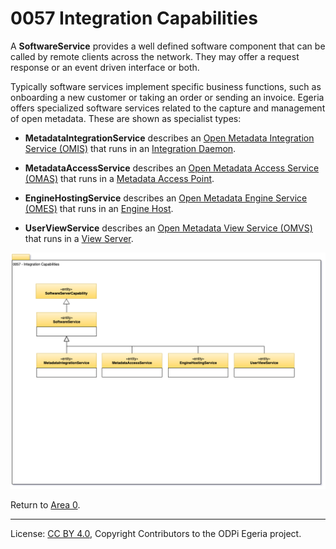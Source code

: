 <!-- SPDX-License-Identifier: CC-BY-4.0 -->
<!-- Copyright Contributors to the ODPi Egeria project 2020. -->

# 0057 Integration Capabilities

A **SoftwareService** provides a well defined software component that can be
called by remote clients across the network.  They may offer
a request response or an event driven interface or both.

Typically software services implement specific business
functions, such as onboarding a new customer or taking an order
or sending an invoice.  Egeria offers specialized software services
related to the capture and management of open metadata.
These are shown as specialist types:

* **MetadataIntegrationService** describes an [Open Metadata Integration Service (OMIS)](../../../open-metadata-implementation/integration-services)
that runs in an [Integration Daemon](../../../open-metadata-implementation/admin-services/docs/concepts/integration-daemon.md).

* **MetadataAccessService** describes an [Open Metadata Access Service (OMAS)](../../../open-metadata-implementation/integration-services)
that runs in a [Metadata Access Point](../../../open-metadata-implementation/admin-services/docs/concepts/metadata-access-point.md).

* **EngineHostingService** describes an [Open Metadata Engine Service (OMES)](../../../open-metadata-implementation/engine-services)
that runs in an [Engine Host](../../../open-metadata-implementation/admin-services/docs/concepts/engine-host.md).

* **UserViewService** describes an [Open Metadata View Service (OMVS)](../../../open-metadata-implementation/view-services)
that runs in a [View Server](../../../open-metadata-implementation/admin-services/docs/concepts/view-server.md).

![UML](0057-Integration-Capabilities.png#pagewidth)

Return to [Area 0](Area-0-models.md).

----
License: [CC BY 4.0](https://creativecommons.org/licenses/by/4.0/),
Copyright Contributors to the ODPi Egeria project.